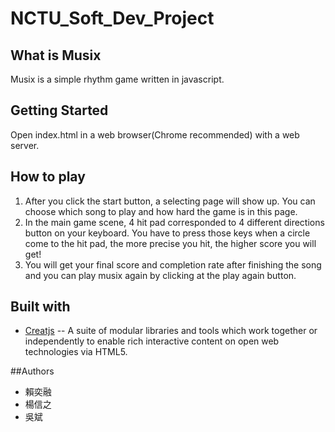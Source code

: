 # NCTU_Soft_Dev_Project  
## What is Musix  
Musix is a simple rhythm game written in javascript.  

## Getting Started
Open index.html in a web browser(Chrome recommended) with a web server.

## How to play  
  1. After you click the start button, a selecting page will show up. You can choose which song to play and how hard the game is in this page.
  2. In the main game scene, 4 hit pad corresponded to 4 different directions button on your keyboard. You have to press those keys when a circle come to the hit pad, the more precise you hit, the higher score you will get!
  3. You will get your final score and completion rate after finishing the song and you can play musix again by clicking at the play again button.

## Built with
  - [Creatjs](http://www.createjs.com) -- A suite of modular libraries and tools which work together or independently to enable rich interactive content on open web technologies via HTML5.

##Authors
  - 賴奕融
  - 楊信之
  - 吳斌
